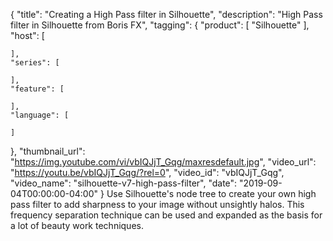 {
  "title": "Creating a High Pass filter in Silhouette",
  "description": "High Pass filter in Silhouette from Boris FX",
  "tagging": {
    "product": [
      "Silhouette"
    ],
    "host": [

    ],
    "series": [

    ],
    "feature": [

    ],
    "language": [

    ]
  },
  "thumbnail_url": "https://img.youtube.com/vi/vbIQJjT_Gqg/maxresdefault.jpg",
  "video_url": "https://youtu.be/vbIQJjT_Gqg/?rel=0",
  "video_id": "vbIQJjT_Gqg",
  "video_name": "silhouette-v7-high-pass-filter",
  "date": "2019-09-04T00:00:00-04:00"
}
Use Silhouette's node tree to create your own high pass filter to add sharpness to your image without unsightly halos. This frequency separation technique can be used and expanded as the basis for a lot of beauty work techniques.
